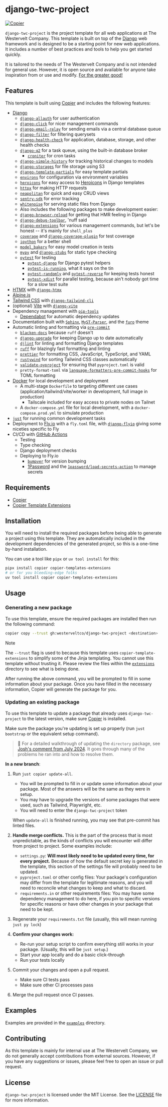 # django-twc-project

[![Copier](https://img.shields.io/endpoint?url=https://gist.githubusercontent.com/joshuadavidthomas/7c88611504b557ff7aa2a7524ad996e2/raw/4ba6834953dd8a14afc3dbb7bb41f49f181a59bf/badge.json)](https://copier.readthedocs.io)

`django-twc-project` is the project template for all web applications at The Westervelt Company. This template is built on top of the [Django](https://www.djangoproject.com/) web framework and is designed to be a starting point for new web applications. It includes a number of best practices and tools to help you get started quickly.

It is tailored to the needs of The Westervelt Company and is not intended for general use. However, it is open source and available for anyone take inspiration from or use and modify. [For the greater good!](https://youtu.be/5u8vd_YNbTw?si=lBqwaHdT8y8JUg9q)

## Features

This template is built using [Copier](https://copier.readthedocs.io) and includes the following features:

- [Django](https://www.djangoproject.com/)
  - [`django-allauth`](https://github.com/pennersr/django-allauth) for user authentication
  - [`django-click`](https://github.com/GaretJax/django-click) for nicer management commands
  - [`django-email-relay`](https://github.com/westerveltco/django-email-relay) for sending emails via a central database queue
  - [`django-filter`](https://github.com/carltongibson/django-filter) for filtering querysets
  - [`django-health-check`](https://github.com/revsys/django-health-check) for application, database, storage, and other health checks
  - [`django-q2`](https://github.com/django-q/django-q) for a task queue, using the built-in database broker
    - [`croniter`](https://github.com/kiorky/croniter) for cron tasks
  - [`django-simple-history`](https://github.com/jazzband/django-simple-history) for tracking historical changes to models
  - [`django-storages`](https://github.com/jschneier/django-storages) for file storage using S3
  - [`django-template-partials`](https://github.com/carltongibson/django-template-partials) for easy template partials
  - [`environs`](https://github.com/sloria/environs) for configuration via environment variables
  - [`heroicons`](https://github.com/adamchainz/heroicons) for easy access to [Heroicons](https://heroicons.com/) in Django templates
  - [`httpx`](https://github.com/encode/httpx) for making HTTP requests
  - [`neapolitan`](https://github.com/carltongibson/neapolitan) for quick and easy CRUD views
  - [`sentry-sdk`](https://sentry.io) for error tracking
  - [`whitenoise`](https://github.com/evansd/whitenoise) for serving static files from Django
  - Also includes the following packages to make development easier:
  - [`django-browser-reload`](https://github.com/adamchainz/django-browser-reload) for getting that HMR feeling in Django
  - [`django-debug-toolbar`](https://github.com/jazzband/django-debug-toolbar), 'nuff said
  - [`django-extensions`](https://github.com/django-extensions/django-extensions) for various management commands, but let's be honest -- it's mainly for `shell_plus`
  - [`coverage`](https://github.com/nedbat/coveragepy) and [`django-coverage-plugin`](https://github.com/nedbat/django_coverage_plugin) for test coverage
  - [`ipython`](https://github.com/ipython/ipython) for a better shell
  - [`model_bakery`](https://github.com/model-bakers/model_bakery) for easy model creation in tests
  - [`mypy`](https://github.com/python/mypy) and [`django-stubs`](https://github.com/typeddjango/django-stubs) for static type checking
  - [`pytest`](https://github.com/pytest-dev/pytest) for testing
    - [`pytest-django`](https://github.com/pytest-dev/pytest-django) for Django pytest helpers
    - [`pytest-is-running`](https://github.com/adamchainz/pytest-is-running), what it says on the tin
    - [`pytest-randomly`](https://github.com/pytest-dev/pytest-randomly) and [`pytest-reverse`](https://github.com/adamchainz/pytest-reverse) for keeping tests honest
    - [`pytest-xdist`](https://github.com/pytest-dev/pytest-xdist) for parallel testing, because ain't nobody got time for a slow test suite
- [HTMX](https://htmx.org/) with [`django-htmx`](https://github.com/adamchainz/django-htmx)
- [Alpine.js](https://alpinejs.dev/)
- [Tailwind CSS](https://tailwindcss.com/) with [`django-tailwind-cli`](https://github.com/oliverandrich/django-tailwind-cli)
- (optional) [Vite](https://vitejs.dev/) with [`django-vite`](https://github.com/MrBin99/django-vite)
- Dependency management with [`pip-tools`](https://github.com/jazzband/pip-tools)
  - [Dependabot](https://dependabot.com/) for automatic dependency updates
- Documentation built with [`Sphinx`](https://github.com/sphinx-doc/sphinx), [`MyST-Parser`](https://github.com/executablebooks/MyST-Parser), and the [`furo`](https://github.com/pradyunsg/furo) theme
- Automatic linting and formatting via [`pre-commit`](https://github.com/pre-commit/pre-commit)
  - [`blacken-docs`](https://github.com/adamchainz/blacken-docs) because `ruff` doesn't
  - [`django-upgrade`](https://github.com/adamchainz/django-upgrade) for keeping Django up to date automatically
  - [`djlint`](https://github.com/rtts/djlint) for linting and formatting Django templates
  - [`ruff`](https://github.com/astral-sh/ruff) for blazingly fast formatting and linting
  - [`prettier`](https://github.com/prettier/prettier) for formatting CSS, JavaScript, TypeScript, and YAML
  - [`rustywind`](https://github.com/avencera/rustywind) for sorting Tailwind CSS classes automatically
  - [`validate-pyproject`](https://github.com/abravalheri/validate-pyproject) for ensuring that `pyproject.toml` is valid
  - `pretty-format-toml` via [`language-formatters-pre-commit-hooks`](https://github.com/macisamuele/language-formatters-pre-commit-hooks) for TOML formatting
- [Docker](https://www.docker.com/) for local development and deployment
  - A multi-stage `Dockerfile` to targeting different use cases (application/tailwind/vite/worker in development, full image in production)
    - Tailscale included for easy access to private nodes on Tailnet
  - A `docker-compose.yml` file for local development, with a `docker-compose.prod.yml` to simulate production
- [`just`](https://github.com/casey/just) for running common development tasks
- Deployment to [Fly.io](https://fly.io) with a `fly.toml` file, with [`django-flyio`](https://github.com/joshuadavidthomas/django-flyio) giving some niceties specific to Fly
- CI/CD with [GitHub Actions](https://github.com/features/actions)
  - Testing
  - Type checking
  - Django deployment checks
  - Deploying to Fly.io
    - [`bumpver`](https://github.com/mbarkhau/bumpver) for version bumping
    - [1Password](https://1password.com) and the [`1password/load-secrets-action`](https://github.com/1password/load-secrets-action) to manage secrets

## Requirements

- [Copier](https://copier.readthedocs.io)
- [Copier Template Extensions](https://github.com/copier-org/copier-templates-extensions)

## Installation

You will need to install the required packages before being able to generate a project using this template. They are automatically included in the development dependencies of the generated project, so this is a one-time by-hand installation.

You can use a tool like `pipx` or `uv tool install` for this:

```bash
pipx install copier copier-templates-extensions
# or for you bleeding-edge folks
uv tool install copier copier-templates-extensions
```

## Usage

### Generating a new package

To use this template, ensure the required packages are installed then run the following command:

```bash
copier copy --trust gh:westerveltco/django-twc-project <destination>
```

> [!NOTE]
> The `--trust` flag is used to because this template uses `copier-template-extensions` to simplify some of the Jinja templating. You cannot use this template without trusting it. Please review the files within the [`extensions`](extensions) directory to see what is being done.

After running the above command, you will be prompted to fill in some information about your package. Once you have filled in the necessary information, Copier will generate the package for you.

### Updating an existing package

To use this template to update a package that already uses `django-twc-project` to the latest version, make sure [Copier](https://copier.readthedocs.io) is installed.

Make sure the package you're updating is set up properly (run `just bootstrap` or the equivalent setup command).

> 💬️ For a detailed walkthrough of updating the `directory` package, see [Josh's comment from July 2024](https://github.com/westerveltco/directory/issues/165#issuecomment-2261252519). It goes through many of the problems he ran into and how to resolve them.

**In a new branch**:

1. Run `just copier update-all`.

    - You will be prompted to fill in or update some information about your package. Most of the answers will be the same as they were in setup.
    - You may have to upgrade the versions of some packages that were used, such as Tailwind, Playwright, etc.
    - You will need to enter the `django-twc-project` token

    When `update-all` is finished running, you may see that pre-commit has linted files.

2. **Handle merge conflicts.** This is the part of the process that is most unpredictable, as the kinds of conflicts you will encounter will differ from project to project. Some examples include:

    - `settings.py`: **Will most likely need to be updated every time, for every project.** Because of how the default secret key is generated in the template, this section of the settings file will probably need to be updated.
    - `pyproject.toml` or other config files: Your package's configuration may differ from the template for legitimate reasons, and you will need to reconcile what changes to keep and what to discard.
    - `requirements.in` or other requirements files: You may have some dependency management to do here, if you pin to specific versions for specific reasons or have other changes in your package that need to be kept.

3. Regenerate your `requirements.txt` file (usually, this will mean running `just py lock`)
4. **Confirm your changes work:**

    - Re-run your setup script to confirm everything still works in your package. (Usually, this will be `just setup`.)
    - Start your app locally and do a basic click-through
    - Run your tests locally

5. Commit your changes and open a pull request.

    - Make sure CI tests pass
    - Make sure other CI processes pass

6. Merge the pull request once CI passes.

## Examples

Examples are provided in the [`examples`](examples) directory.

## Contributing

As this template is mainly for internal use at The Westervelt Company, we do not generally accept contributions from external sources. However, if you have any suggestions or issues, please feel free to open an issue or pull request.

## License

`django-twc-project` is licensed under the MIT License. See the [LICENSE](LICENSE) file for more information.
